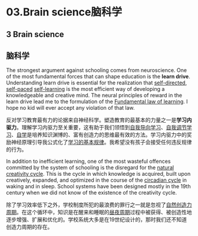 # 03.Brain science脑科学

## 3 Brain science

## 脑科学

The strongest argument against schooling comes from neuroscience. One of the most fundamental forces that can shape education is the **learn drive**. Understanding learn drive is essential for the realization that [self-directed](https://supermemo.guru/wiki/Self-directed_learning), [self-paced](https://supermemo.guru/wiki/Self-paced_learning) [self-learning](https://supermemo.guru/wiki/Self-learning) is the most efficient way of developing a knowledgeable and creative mind. The neural principles of reward in the learn drive lead me to the formulation of the [Fundamental law of learning](https://supermemo.guru/wiki/I_would_never_send_my_kids_to_school#Fundamental_law_of_learning). I hope no kid will ever accept any violation of that law.

反对学习教育最有力的论据来自神经科学。塑造教育的最基本的力量之一是**学习内驱力**。理解学习内驱力至关重要，这有助于我们领悟到[自我导向学习](https://supermemo.guru/wiki/Self-directed_learning)、[自我调节学习](https://supermemo.guru/wiki/Self-paced_learning)、[自学](https://supermemo.guru/wiki/Self-learning)是培养知识渊博的、富有创造力的思维最有效的方法。学习内驱力中的奖励神经原理引导我公式化了[学习的基本规律](https://supermemo.guru/wiki/I_would_never_send_my_kids_to_school#Fundamental_law_of_learning)。我希望没有孩子会接受任何违反规律的行为。

In addition to inefficient learning, one of the most wasteful offences committed by the system of schooling is the disregard for the [natural creativity cycle](https://supermemo.guru/wiki/I_would_never_send_my_kids_to_school#Natural_creativity_cycle). This is the cycle in which knowledge is acquired, built upon creatively, expanded, and optimized in the course of the [circadian cycle](https://supermemo.guru/wiki/Circadian_cycle) in waking and in sleep. School systems have been designed mostly in the 19th century when we did not know of the existence of the creativity cycle.

除了学习效率低下之外，学校制度所犯的最浪费的罪行之一就是忽视了[自然创造力周期](https://supermemo.guru/wiki/I_would_never_send_my_kids_to_school#Natural_creativity_cycle)。在这个循环中，知识是在醒来和睡眠的[昼夜周期](https://supermemo.guru/wiki/Circadian_cycle)过程中被获得、被创造性地逐步增强、扩展和优化的。学校系统大多是在19世纪设计的，那时我们还不知道创造力周期的存在。

